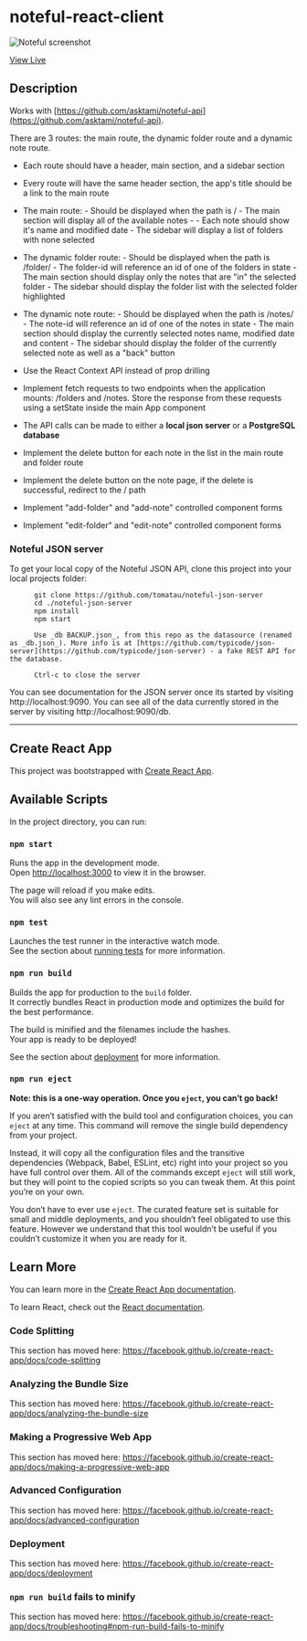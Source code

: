 # noteful-react-client

![Noteful screenshot](https://github.com/asktami/react-router-context-noteful/blob/master/noteful.png 'Noteful')

[View Live](https://asktami.github.io/react-router-context-noteful/)

## Description

Works with [https://github.com/asktami/noteful-api](https://github.com/asktami/noteful-api).

There are 3 routes: the main route, the dynamic folder route and a dynamic note route.

- Each route should have a header, main section, and a sidebar section

- Every route will have the same header section, the app's title should be a link to the main route

- The main route: - Should be displayed when the path is / - The main section will display all of the available notes - - Each note should show it's name and modified date - The sidebar will display a list of folders with none selected

- The dynamic folder route: - Should be displayed when the path is /folder/<with-a-folder-id-here> - The folder-id will reference an id of one of the folders in state - The main section should display only the notes that are "in" the selected folder - The sidebar should display the folder list with the selected folder highlighted

- The dynamic note route: - Should be displayed when the path is /notes/<with-a-note-id-here> - The note-id will reference an id of one of the notes in state - The main section should display the currently selected notes name, modified date and content - The sidebar should display the folder of the currently selected note as well as a "back" button

- Use the React Context API instead of prop drilling

- Implement fetch requests to two endpoints when the application mounts: /folders and /notes. Store the response from these requests using a setState inside the main App component

- The API calls can be made to either a **local json server** or a **PostgreSQL database**

- Implement the delete button for each note in the list in the main route and folder route

- Implement the delete button on the note page, if the delete is successful, redirect to the / path

- Implement "add-folder" and "add-note" controlled component forms

- Implement "edit-folder" and "edit-note" controlled component forms

### Noteful JSON server

To get your local copy of the Noteful JSON API, clone this project into your local projects folder:

```
      git clone https://github.com/tomatau/noteful-json-server
      cd ./noteful-json-server
      npm install
      npm start

      Use _db BACKUP.json_, from this repo as the datasource (renamed as _db.json_). More info is at [https://github.com/typicode/json-server](https://github.com/typicode/json-server) - a fake REST API for the database.

      Ctrl-c to close the server
```

You can see documentation for the JSON server once its started by visiting http://localhost:9090.
You can see all of the data currently stored in the server by visiting http://localhost:9090/db.

---

## Create React App

This project was bootstrapped with [Create React App](https://github.com/facebook/create-react-app).

## Available Scripts

In the project directory, you can run:

### `npm start`

Runs the app in the development mode.<br>
Open [http://localhost:3000](http://localhost:3000) to view it in the browser.

The page will reload if you make edits.<br>
You will also see any lint errors in the console.

### `npm test`

Launches the test runner in the interactive watch mode.<br>
See the section about [running tests](https://facebook.github.io/create-react-app/docs/running-tests) for more information.

### `npm run build`

Builds the app for production to the `build` folder.<br>
It correctly bundles React in production mode and optimizes the build for the best performance.

The build is minified and the filenames include the hashes.<br>
Your app is ready to be deployed!

See the section about [deployment](https://facebook.github.io/create-react-app/docs/deployment) for more information.

### `npm run eject`

**Note: this is a one-way operation. Once you `eject`, you can’t go back!**

If you aren’t satisfied with the build tool and configuration choices, you can `eject` at any time. This command will remove the single build dependency from your project.

Instead, it will copy all the configuration files and the transitive dependencies (Webpack, Babel, ESLint, etc) right into your project so you have full control over them. All of the commands except `eject` will still work, but they will point to the copied scripts so you can tweak them. At this point you’re on your own.

You don’t have to ever use `eject`. The curated feature set is suitable for small and middle deployments, and you shouldn’t feel obligated to use this feature. However we understand that this tool wouldn’t be useful if you couldn’t customize it when you are ready for it.

## Learn More

You can learn more in the [Create React App documentation](https://facebook.github.io/create-react-app/docs/getting-started).

To learn React, check out the [React documentation](https://reactjs.org/).

### Code Splitting

This section has moved here: https://facebook.github.io/create-react-app/docs/code-splitting

### Analyzing the Bundle Size

This section has moved here: https://facebook.github.io/create-react-app/docs/analyzing-the-bundle-size

### Making a Progressive Web App

This section has moved here: https://facebook.github.io/create-react-app/docs/making-a-progressive-web-app

### Advanced Configuration

This section has moved here: https://facebook.github.io/create-react-app/docs/advanced-configuration

### Deployment

This section has moved here: https://facebook.github.io/create-react-app/docs/deployment

### `npm run build` fails to minify

This section has moved here: https://facebook.github.io/create-react-app/docs/troubleshooting#npm-run-build-fails-to-minify
